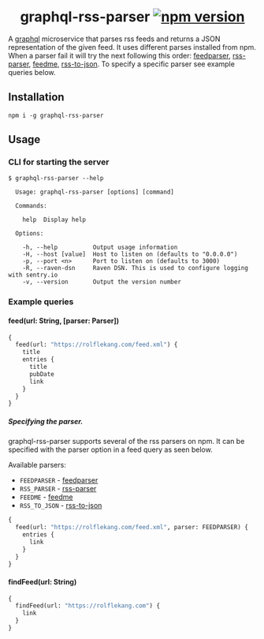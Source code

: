 <h1 style="text-align: center;">
graphql-rss-parser
<a href="https://www.npmjs.com/package/graphql-rss-parser"><img src="https://img.shields.io/npm/v/graphql-rss-parser.svg" alt="npm version"></a>
</h1>

A [graphql][] microservice that parses rss feeds and returns a JSON representation of the
given feed. It uses different parses installed from npm. When a parser fail it will try the next following this order: [feedparser][], [rss-parser][], [feedme][], [rss-to-json][]. To specify a specific parser see example queries below.



## Installation

```shell
npm i -g graphql-rss-parser
```

## Usage

### CLI for starting the server

```shell
$ graphql-rss-parser --help

  Usage: graphql-rss-parser [options] [command]

  Commands:

    help  Display help

  Options:

    -h, --help          Output usage information
    -H, --host [value]  Host to listen on (defaults to "0.0.0.0")
    -p, --port <n>      Port to listen on (defaults to 3000)
    -R, --raven-dsn     Raven DSN. This is used to configure logging with sentry.io
    -v, --version       Output the version number
```

### Example queries

#### feed(url: String, [parser: Parser])
```graphql
{
  feed(url: "https://rolflekang.com/feed.xml") {
    title
    entries {
      title
      pubDate
      link
    }
  }
}
```

##### Specifying the parser.
graphql-rss-parser supports several of the rss parsers on npm. It can be specified with the parser option in a feed query as seen below.

Available parsers:

* `FEEDPARSER` - [feedparser][]
* `RSS_PARSER` - [rss-parser][]
* `FEEDME` - [feedme][]
* `RSS_TO_JSON` - [rss-to-json][]

```graphql
{
  feed(url: "https://rolflekang.com/feed.xml", parser: FEEDPARSER) {
    entries {
      link
    }
  }
}
```


#### findFeed(url: String)
```graphql
{
  findFeed(url: "https://rolflekang.com") {
    link
  }
}
```

[graphql]: http://graphql.org/
[feedparser]: https://www.npmjs.com/package/feedparser
[rss-parser]: https://www.npmjs.com/package/rss-parser
[feedme]: https://www.npmjs.com/package/feedme
[rss-to-json]: https://www.npmjs.com/package/rss-to-json
